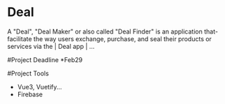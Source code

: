 # Deal
A "Deal", "Deal Maker" or also called "Deal Finder" is an application that-facilitate the way users exchange, purchase, and seal their products or services via the | Deal app | ...

#Project Deadline
*Feb29

#Project Tools
- Vue3, Vuetify...
- Firebase
